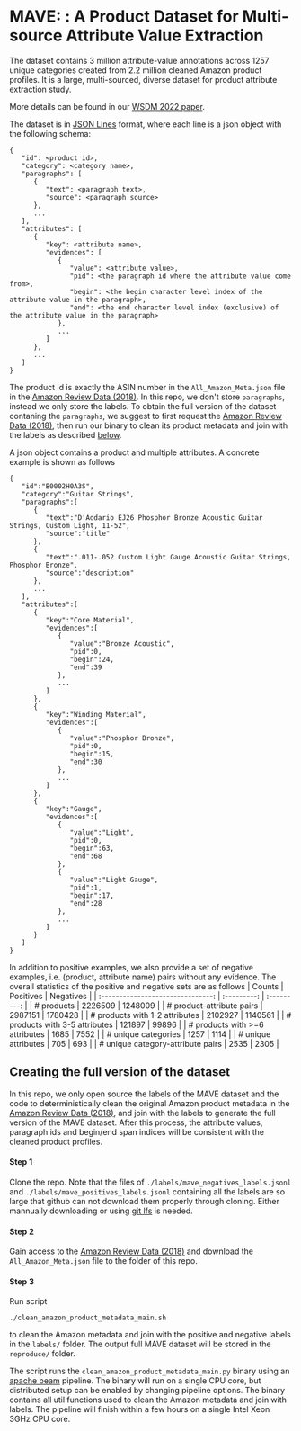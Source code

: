 # MAVE: : A Product Dataset for Multi-source Attribute Value Extraction
The dataset contains 3 million attribute-value annotations across 1257 unique categories created from 2.2 million cleaned Amazon product profiles. It is a large, multi-sourced, diverse dataset for product attribute extraction study.

More details can be found in our [WSDM 2022 paper](https://dl.acm.org/doi/10.1145/3488560.3498377).

The dataset is in [JSON Lines](https://jsonlines.org/) format, where each line is a json object with the following schema:
```
{
   "id": <product id>,
   "category": <category name>,
   "paragraphs": [
      {
         "text": <paragraph text>,
         "source": <paragraph source>
      },
      ...
   ],
   "attributes": [
      {
         "key": <attribute name>,
         "evidences": [
            {
               "value": <attribute value>,
               "pid": <the paragraph id where the attribute value come from>,
               "begin": <the begin character level index of the attribute value in the paragraph>,
               "end": <the end character level index (exclusive) of the attribute value in the paragraph>
            },
            ...
         ]
      },
      ...
   ]
}
```
The product id is exactly the ASIN number in the `All_Amazon_Meta.json` file in the [Amazon Review Data (2018)](https://nijianmo.github.io/amazon/index.html). In this repo, we don't store `paragraphs`, instead we only store the labels. To obtain the full version of the dataset contaning the `paragraphs`, we suggest to first request the [Amazon Review Data (2018)](https://nijianmo.github.io/amazon/index.html), then run our binary to clean its product metadata and join with the labels as described [below](#creating-the-full-version-of-the-dataset).

A json object contains a product and multiple attributes. A concrete example is shown as follows
```
{
   "id":"B0002H0A3S",
   "category":"Guitar Strings",
   "paragraphs":[
      {
         "text":"D'Addario EJ26 Phosphor Bronze Acoustic Guitar Strings, Custom Light, 11-52",
         "source":"title"
      },
      {
         "text":".011-.052 Custom Light Gauge Acoustic Guitar Strings, Phosphor Bronze",
         "source":"description"
      },
      ...
   ],
   "attributes":[
      {
         "key":"Core Material",
         "evidences":[
            {
               "value":"Bronze Acoustic",
               "pid":0,
               "begin":24,
               "end":39
            },
            ...
         ]
      },
      {
         "key":"Winding Material",
         "evidences":[
            {
               "value":"Phosphor Bronze",
               "pid":0,
               "begin":15,
               "end":30
            },
            ...
         ]
      },
      {
         "key":"Gauge",
         "evidences":[
            {
               "value":"Light",
               "pid":0,
               "begin":63,
               "end":68
            },
            {
               "value":"Light Gauge",
               "pid":1,
               "begin":17,
               "end":28
            },
            ...
         ]
      }
   ]
}
```

In addition to positive examples, we also provide a set of negative examples, i.e. (product, attribute name) pairs without any evidence. The overall statistics of the positive and negative sets are as follows
| Counts                            | Positives   | Negatives   |
| :-------------------------------: | :---------: | :---------: |
| # products                        | 2226509     | 1248009     |
| # product-attribute pairs         | 2987151     | 1780428     |
| # products with 1-2 attributes    | 2102927     | 1140561     |
| # products with 3-5 attributes    | 121897      | 99896       |
| # products with >=6 attributes    | 1685        | 7552        |
| # unique categories               | 1257        | 1114        |
| # unique attributes               | 705         | 693         |
| # unique category-attribute pairs | 2535        | 2305        |

## Creating the full version of the dataset
In this repo, we only open source the labels of the MAVE dataset and the code to deterministically clean the original Amazon product metadata in the [Amazon Review Data (2018)](https://nijianmo.github.io/amazon/index.html), and join with the labels to generate the full version of the MAVE dataset. After this process, the attribute values, paragraph ids and begin/end span indices will be consistent with the cleaned product profiles.

#### Step 1
Clone the repo. Note that the files of `./labels/mave_negatives_labels.jsonl` and `./labels/mave_positives_labels.jsonl` containing all the labels are so large that github can not download them properly through cloning. Either mannually downloading or using [git lfs](https://git-lfs.github.com/) is needed.
#### Step 2
Gain access to the [Amazon Review Data (2018)](https://nijianmo.github.io/amazon/index.html) and download the `All_Amazon_Meta.json` file to the folder of this repo.
#### Step 3
Run script
```
./clean_amazon_product_metadata_main.sh
```
to clean the Amazon metadata and join with the positive and negative labels in the `labels/` folder.
The output full MAVE dataset will be stored in the `reproduce/` folder.

The script runs the `clean_amazon_product_metadata_main.py` binary using an [apache beam](https://beam.apache.org/) pipeline. The binary will run on a single CPU core, but distributed setup can be enabled by changing pipeline options. The binary contains all util functions used to clean the Amazon metadata and join with labels. The pipeline will finish within a few hours on a single Intel Xeon 3GHz CPU core.
